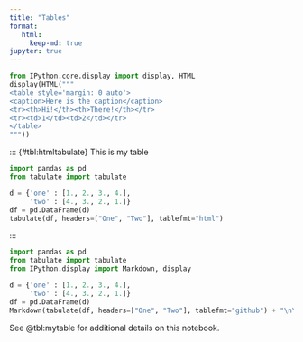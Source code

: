 ```yaml
---
title: "Tables"
format: 
   html: 
     keep-md: true
jupyter: true
---
```




```python label="tbl:html" tags=["hide-code"]
from IPython.core.display import display, HTML
display(HTML("""
<table style='margin: 0 auto'>
<caption>Here is the caption</caption>
<tr><th>Hi!</th><th>There!</th></tr>
<tr><td>1</td><td>2</td></tr>
</table>
"""))
```

::: {#tbl:htmltabulate}
This is my table

```python tags=["hide-code"]
import pandas as pd
from tabulate import tabulate

d = {'one' : [1., 2., 3., 4.],
     'two' : [4., 3., 2., 1.]}
df = pd.DataFrame(d)
tabulate(df, headers=["One", "Two"], tablefmt="html")
```
:::



```python label="tbl:mytable"
import pandas as pd
from tabulate import tabulate
from IPython.display import Markdown, display

d = {'one' : [1., 2., 3., 4.],
     'two' : [4., 3., 2., 1.]}
df = pd.DataFrame(d)
Markdown(tabulate(df, headers=["One", "Two"], tablefmt="github") + "\n\n: Here is the Caption")
```

See @tbl:mytable for additional details on this notebook.

